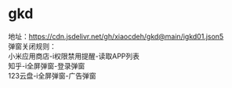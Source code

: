 # gkd
地址：https://cdn.jsdelivr.net/gh/xiaocdeh/gkd@main/igkd01.json5  
弹窗关闭规则：<br>
小米应用商店-i权限禁用提醒-读取APP列表<br>
知乎-i全屏弹窗-登录弹窗<br>
123云盘-i全屏弹窗-广告弹窗<br>
